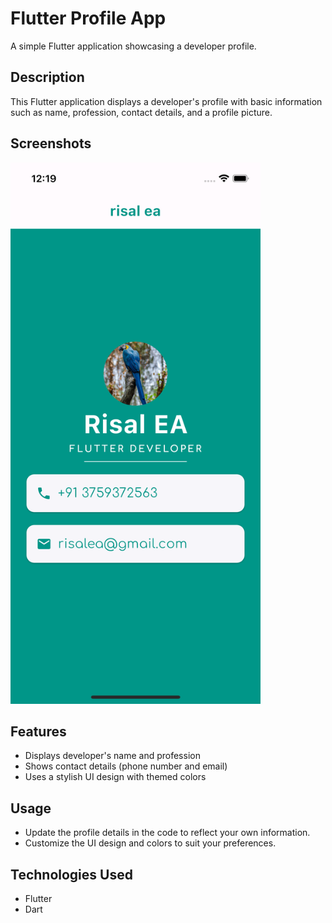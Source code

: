 # Flutter Profile App

A simple Flutter application showcasing a developer profile.

## Description

This Flutter application displays a developer's profile with basic information such as name, profession, contact details, and a profile picture.

## Screenshots

<img src="screenshots/profileApp.png" alt="Screenshot 1" width="400" />

## Features

- Displays developer's name and profession
- Shows contact details (phone number and email)
- Uses a stylish UI design with themed colors



## Usage

- Update the profile details in the code to reflect your own information.
- Customize the UI design and colors to suit your preferences.

## Technologies Used

- Flutter
- Dart
